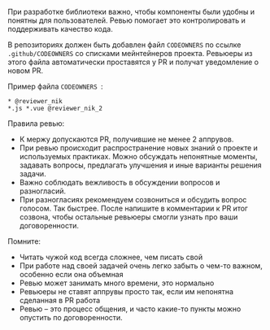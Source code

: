 При разработке библиотеки важно, чтобы компоненты были удобны и понятны для пользователей. Ревью помогает это контролировать и поддерживать качество кода.

В репозиториях должен быть добавлен файл `CODEOWNERS` по ссылке `.github/CODEOWNERS` со списками мейнтейнеров проекта. Ревьюеры из этого файла автоматически проставятся у PR и получат уведомление о новом PR.

Пример файла `CODEOWNERS `:
```
* @reviewer_nik
*.js *.vue @reviewer_nik_2
```

Правила ревью:

- К мержу допускаются PR, получившие не менее 2 аппрувов.
- При ревью происходит распространение новых знаний о проекте и используемых практиках. Можно обсуждать непонятные моменты, задавать вопросы, предлагать улучшения и иные варианты решения задачи.
- Важно соблюдать вежливость в обсуждении вопросов и разногласий.
- При разногласиях рекомендуем созвониться и обсудить вопрос голосом. Так быстрее. После напишите в комментарии к PR итог созвона, чтобы остальные ревьюеры смогли узнать про ваши договоренности.

Помните:

- Читать чужой код всегда сложнее, чем писать свой
- При работе над своей задачей очень легко забыть о чем-то важном, особенно если она объемная
- Ревью может занимать много времени, это нормально
- Ревьюеры не ставят аппрувы просто так, если им непонятна сделанная в PR работа
- Ревью – это процесс общения, и часто какие-то пункты можно опустить по договоренности.
